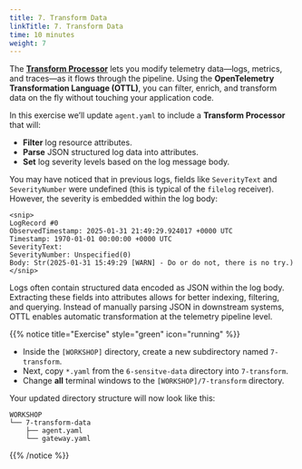 ```yaml
---
title: 7. Transform Data
linkTitle: 7. Transform Data
time: 10 minutes
weight: 7
---
```


The [**Transform Processor**](https://github.com/open-telemetry/opentelemetry-collector-contrib/blob/main/processor/transformprocessor/README.md) lets you modify telemetry data—logs, metrics, and traces—as it flows through the pipeline. Using the **OpenTelemetry Transformation Language (OTTL)**, you can filter, enrich, and transform data on the fly without touching your application code.

In this exercise we’ll update `agent.yaml` to include a **Transform Processor** that will:

- **Filter** log resource attributes.
- **Parse** JSON structured log data into attributes.
- **Set** log severity levels based on the log message body.

You may have noticed that in previous logs, fields like `SeverityText` and `SeverityNumber` were undefined (this is typical of the `filelog` receiver). However, the severity is embedded within the log body:

```text
<snip>
LogRecord #0
ObservedTimestamp: 2025-01-31 21:49:29.924017 +0000 UTC
Timestamp: 1970-01-01 00:00:00 +0000 UTC
SeverityText: 
SeverityNumber: Unspecified(0)
Body: Str(2025-01-31 15:49:29 [WARN] - Do or do not, there is no try.)
</snip>
```

Logs often contain structured data encoded as JSON within the log body. Extracting these fields into attributes allows for better indexing, filtering, and querying. Instead of manually parsing JSON in downstream systems, OTTL enables automatic transformation at the telemetry pipeline level.

{{% notice title="Exercise" style="green" icon="running" %}}

- Inside the `[WORKSHOP]` directory, create a new subdirectory named `7-transform`.
- Next, copy `*.yaml` from the `6-sensitve-data` directory into `7-transform`.
- Change **all** terminal windows to the `[WORKSHOP]/7-transform` directory.

Your updated directory structure will now look like this:

```text { title="Updated Directory Structure" }
WORKSHOP
└── 7-transform-data
    ├── agent.yaml
    └── gateway.yaml
```

{{% /notice %}}
